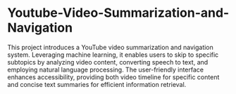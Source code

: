 # Youtube-Video-Summarization-and-Navigation

This project introduces a YouTube video summarization and navigation system. Leveraging machine learning, it enables users to skip to specific subtopics by analyzing video content, converting speech to text, and employing natural language processing. The user-friendly interface enhances accessibility, providing both video timeline for specific content and concise text summaries for efficient information retrieval.
